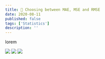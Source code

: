 ```yaml
---
title: 🧮 Choosing between MAE, MSE and RMSE
date: 2020-08-11
published: false
tags: ['Statistics']
description: ''
---
```


lorem

<img class="mx-auto" src="/images/formulas/mae.png" lazy>

<img class="mx-auto" src="/images/formulas/mse.png" lazy>

<img class="mx-auto" src="/images/formulas/rmse.png" lazy>